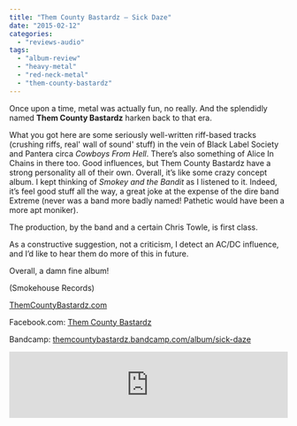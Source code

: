 ```yaml
---
title: "Them County Bastardz – Sick Daze"
date: "2015-02-12"
categories: 
  - "reviews-audio"
tags: 
  - "album-review"
  - "heavy-metal"
  - "red-neck-metal"
  - "them-county-bastardz"
---
```


Once upon a time, metal was actually fun, no really. And the splendidly named **Them County Bastardz** harken back to that era.

What you got here are some seriously well-written riff-based tracks (crushing riffs, real' wall of sound' stuff) in the vein of Black Label Society and Pantera circa _Cowboys From Hell_. There’s also something of Alice In Chains in there too. Good influences, but Them County Bastardz have a strong personality all of their own. Overall, it’s like some crazy concept album. I kept thinking of _Smokey and the Bandit_ as I listened to it. Indeed, it’s feel good stuff all the way, a great joke at the expense of the dire band Extreme (never was a band more badly named! Pathetic would have been a more apt moniker).

The production, by the band and a certain Chris Towle, is first class.

As a constructive suggestion, not a criticism, I detect an AC/DC influence, and I’d like to hear them do more of this in future.

Overall, a damn fine album!

(Smokehouse Records)

[ThemCountyBastardz.com](http://ThemCountyBastardz.com)

Facebook.com: [Them County Bastardz](https://www.facebook.com/ThemCountyBastardz)

Bandcamp: [themcountybastardz.bandcamp.com/album/sick-daze](http://themcountybastardz.bandcamp.com/album/sick-daze)

<iframe style="border: 0; width: 100%; height: 120px;" src="https://bandcamp.com/EmbeddedPlayer/album=3517173118/size=large/bgcol=ffffff/linkcol=0687f5/tracklist=false/artwork=small/transparent=true/" width="300" height="150" seamless=""><a href="http://themcountybastardz.bandcamp.com/album/sick-daze">Sick Daze by Them County Bastardz</a></iframe>
